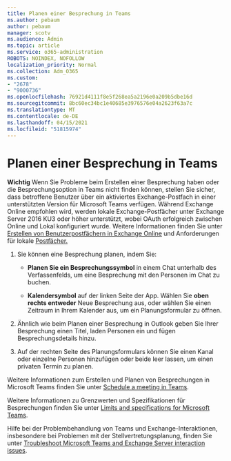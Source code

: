 ```yaml
---
title: Planen einer Besprechung in Teams
ms.author: pebaum
author: pebaum
manager: scotv
ms.audience: Admin
ms.topic: article
ms.service: o365-administration
ROBOTS: NOINDEX, NOFOLLOW
localization_priority: Normal
ms.collection: Adm_O365
ms.custom:
- "2678"
- "9000736"
ms.openlocfilehash: 76921d4111f8e5f268ea5a2196e0a209b5dbe16d
ms.sourcegitcommit: 8bc60ec34bc1e40685e3976576e04a2623f63a7c
ms.translationtype: MT
ms.contentlocale: de-DE
ms.lasthandoff: 04/15/2021
ms.locfileid: "51815974"
---
```

# <a name="schedule-a-meeting-in-teams"></a>Planen einer Besprechung in Teams

**Wichtig** Wenn Sie Probleme beim Erstellen einer Besprechung haben oder die Besprechungsoption in Teams nicht finden können, stellen Sie sicher, dass betroffene Benutzer über ein aktiviertes Exchange-Postfach in einer unterstützten Version für Microsoft Teams verfügen. Während Exchange Online empfohlen wird, werden lokale Exchange-Postfächer unter Exchange Server 2016 KU3 oder höher unterstützt, wobei OAuth erfolgreich zwischen Online und Lokal konfiguriert wurde. Weitere Informationen finden Sie unter [Erstellen von Benutzerpostfächern in Exchange Online](https://docs.microsoft.com/exchange/recipients-in-exchange-online/create-user-mailboxes) und Anforderungen für lokale [Postfächer.](https://docs.microsoft.com/microsoftteams/exchange-teams-interact#requirements-for-mailboxes-hosted-on-premises) 

1. Sie können eine Besprechung planen, indem Sie:

    - **Planen Sie ein Besprechungssymbol** in einem Chat unterhalb des Verfassenfelds, um eine Besprechung mit den Personen im Chat zu buchen.

    - **Kalendersymbol** auf der linken Seite der App. Wählen Sie **oben rechts entweder** Neue Besprechung aus, oder wählen Sie einen Zeitraum in Ihrem Kalender aus, um ein Planungsformular zu öffnen.

2. Ähnlich wie beim Planen einer Besprechung in Outlook geben Sie Ihrer Besprechung einen Titel, laden Personen ein und fügen Besprechungsdetails hinzu.

3. Auf der rechten Seite des Planungsformulars können Sie einen Kanal oder einzelne Personen hinzufügen oder beide leer lassen, um einen privaten Termin zu planen.

Weitere Informationen zum Erstellen und Planen von Besprechungen in Microsoft Teams finden Sie unter [Schedule a meeting in Teams](https://support.office.com/article/Schedule-a-meeting-in-Teams-943507a9-8583-4c58-b5d2-8ec8265e04e5).

Weitere Informationen zu Grenzwerten und Spezifikationen für Besprechungen finden Sie unter [Limits and specifications for Microsoft Teams](https://docs.microsoft.com/microsoftteams/limits-specifications-teams#meetings-and-calls).

Hilfe bei der Problembehandlung von Teams und Exchange-Interaktionen, insbesondere bei Problemen mit der Stellvertretungsplanung, finden Sie unter [Troubleshoot Microsoft Teams and Exchange Server interaction issues](https://docs.microsoft.com/microsoftteams/troubleshoot/known-issues/teams-exchange-interaction-issue).